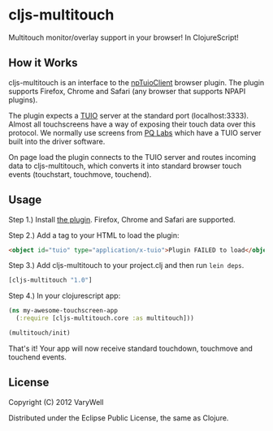 # cljs-multitouch

Multitouch monitor/overlay support in your browser! In ClojureScript!


## How it Works

cljs-multitouch is an interface to the [npTuioClient](https://github.com/fajran/npTuioClient) browser plugin. The plugin supports Firefox, Chrome and Safari (any browser that supports NPAPI plugins).

The plugin expects a [TUIO](http://www.tuio.org/) server at the standard port (localhost:3333). Almost all touchscreens have a way of exposing their touch data over this protocol. We normally use screens from [PQ Labs](http://multi-touch-screen.com/) which have a TUIO server built into the driver software.

On page load the plugin connects to the TUIO server and routes incoming data to cljs-multitouch, which converts it into standard browser touch events (touchstart, touchmove, touchend). 


## Usage

Step 1.) Install [the plugin](https://github.com/fajran/npTuioClient).
Firefox, Chrome and Safari are supported.

Step 2.) Add a tag to your HTML to load the plugin:

```html
<object id="tuio" type="application/x-tuio">Plugin FAILED to load</object>
```

Step 3.) Add cljs-multitouch to your project.clj and then run ```lein deps```.

```clojure
[cljs-multitouch "1.0"]
```


Step 4.) In your clojurescript app:

```clojure
(ns my-awesome-touchscreen-app
  (:require [cljs-multitouch.core :as multitouch]))

(multitouch/init)
```

That's it! Your app will now receive standard touchdown, touchmove
and touchend events.


## License

Copyright (C) 2012 VaryWell

Distributed under the Eclipse Public License, the same as Clojure.
